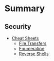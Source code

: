 # Summary

## Security
* [Cheat Sheets](cheatsheets/index.md)
    * [File Transfers](cheatsheets/file_transfers.md)
    * [Enumeration](cheatsheets/enumeration.md)
    * [Reverse Shells](cheatsheets/reverse_shells.md)
